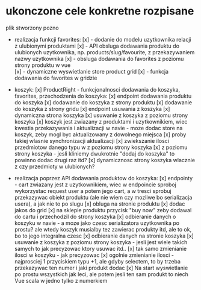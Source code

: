 # ukonczone cele konkretne rozpisane

plik stworzony pozno

- realizacja funkcji favorites:
[x] - dodanie do modelu uzytkownika relacji z ulubionymi produktami
[x] - API obsluga dodawania produktu do ulubionych uzytkownika, np. products/slug/favourite, z przekazywaniem nazwy uzytkownika
[x] - obsluga dodawania do favorites z poziomu strony produktu w vue\
[x] - dynamiczne wyswietlanie store product grid
[x] - funkcja dodawania do favorites w gridzie

- koszyk:
[x] ProductRight - funkcjonalnosci dodawania do koszyka, favorites, przechodzenia do koszyka:
[x] endpoint dodawania produktu do koszyka
[x] dodawanie do koszyka z strony produktu
[x] dodawanie do koszyka z strony gridu
[x] endpoint usuwania z koszyka
[x] dynamiczna strona koszyka
[x] usuwanie z koszyka z poziomu strony koszyka
[x] koszyk jest zwiazany z produktami i uzytkownikiem, wiec kwestia przekazywania i aktualizacji w navie - moze dodac store na koszyk, zeby mogl byc aktualizowany z dowolnego miejsca
[x] proby takiej wlasnie synchronizacji aktualizacji
[x] zwiekszanie ilosci przedmiotow danego typu w z poziomu strony koszyka
[x] z poziomu strony koszyka - jesli kliniemy dwukrotnie "dodaj do koszyka" to powinno dodac drugi raz itd?
[x] dynamicznosc strony koszyka wlacznie z czy przedmioty w ulubionych?

- realizacja poprzez API dodawania produktow do koszyka:
[x] endpointy - cart zwiazany jest z uzytkownikiem, wiec w endpoincie sproboj wykorzystac request user a potem jego cart, a w tresci sprobuj przekazywac obiekt produktu (ale nie wiem czy mozliwe bo serializacja usera), a jak nie to po slugu
[x] obluga na stronie produktu
[x] dodac jakos do grid
[x] na sklepie produktu przycisk "buy now" zeby dodawal do cartu i przechodzil do strony koszyka
[x] odbieranie danych o koszyku w navie - a moze jako czesc serializatora uzytkownika po prostu? ale wtedy koszyk musialby tez zawierac produkty itd, ale to ok, bo to jego integralna czesc
[x] odbieranie danych na stronie koszyka
[x] usuwanie z koszyka z poziomu strony koszyka - jesli jest wiele takich samych to jak precyzowac ktory usuwac itd..
[x] tak samo zmienianie ilosci w koszyku - jak precyzowac
[x] ogolnie zmienianie ilosci - najprosciej 1 przyciskiem typu +1, ale gdyby selectem, to by trzeba przekazywac ten numer i jaki produkt dodac
[x] Na start wyswietlanie po prostu wszystkich jak leci, ale potem jesli ten sam produkt to niech Vue scala w jedno tylko z numerkiem